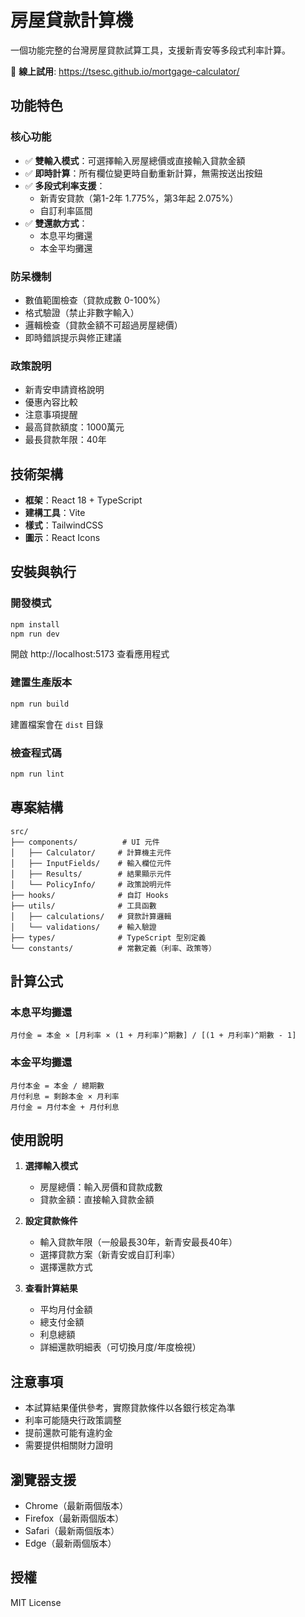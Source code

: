 # 房屋貸款計算機

一個功能完整的台灣房屋貸款試算工具，支援新青安等多段式利率計算。

🔗 **線上試用**: https://tsesc.github.io/mortgage-calculator/

## 功能特色

### 核心功能
- ✅ **雙輸入模式**：可選擇輸入房屋總價或直接輸入貸款金額
- ✅ **即時計算**：所有欄位變更時自動重新計算，無需按送出按鈕
- ✅ **多段式利率支援**：
  - 新青安貸款（第1-2年 1.775%，第3年起 2.075%）
  - 自訂利率區間
- ✅ **雙還款方式**：
  - 本息平均攤還
  - 本金平均攤還

### 防呆機制
- 數值範圍檢查（貸款成數 0-100%）
- 格式驗證（禁止非數字輸入）
- 邏輯檢查（貸款金額不可超過房屋總價）
- 即時錯誤提示與修正建議

### 政策說明
- 新青安申請資格說明
- 優惠內容比較
- 注意事項提醒
- 最高貸款額度：1000萬元
- 最長貸款年限：40年

## 技術架構

- **框架**：React 18 + TypeScript
- **建構工具**：Vite
- **樣式**：TailwindCSS
- **圖示**：React Icons

## 安裝與執行

### 開發模式
```bash
npm install
npm run dev
```
開啟 http://localhost:5173 查看應用程式

### 建置生產版本
```bash
npm run build
```
建置檔案會在 `dist` 目錄

### 檢查程式碼
```bash
npm run lint
```

## 專案結構

```
src/
├── components/          # UI 元件
│   ├── Calculator/     # 計算機主元件
│   ├── InputFields/    # 輸入欄位元件
│   ├── Results/        # 結果顯示元件
│   └── PolicyInfo/     # 政策說明元件
├── hooks/              # 自訂 Hooks
├── utils/              # 工具函數
│   ├── calculations/   # 貸款計算邏輯
│   └── validations/    # 輸入驗證
├── types/              # TypeScript 型別定義
└── constants/          # 常數定義（利率、政策等）
```

## 計算公式

### 本息平均攤還
```
月付金 = 本金 × [月利率 × (1 + 月利率)^期數] / [(1 + 月利率)^期數 - 1]
```

### 本金平均攤還
```
月付本金 = 本金 / 總期數
月付利息 = 剩餘本金 × 月利率
月付金 = 月付本金 + 月付利息
```

## 使用說明

1. **選擇輸入模式**
   - 房屋總價：輸入房價和貸款成數
   - 貸款金額：直接輸入貸款金額

2. **設定貸款條件**
   - 輸入貸款年限（一般最長30年，新青安最長40年）
   - 選擇貸款方案（新青安或自訂利率）
   - 選擇還款方式

3. **查看計算結果**
   - 平均月付金額
   - 總支付金額
   - 利息總額
   - 詳細還款明細表（可切換月度/年度檢視）

## 注意事項

- 本試算結果僅供參考，實際貸款條件以各銀行核定為準
- 利率可能隨央行政策調整
- 提前還款可能有違約金
- 需要提供相關財力證明

## 瀏覽器支援

- Chrome（最新兩個版本）
- Firefox（最新兩個版本）
- Safari（最新兩個版本）
- Edge（最新兩個版本）

## 授權

MIT License